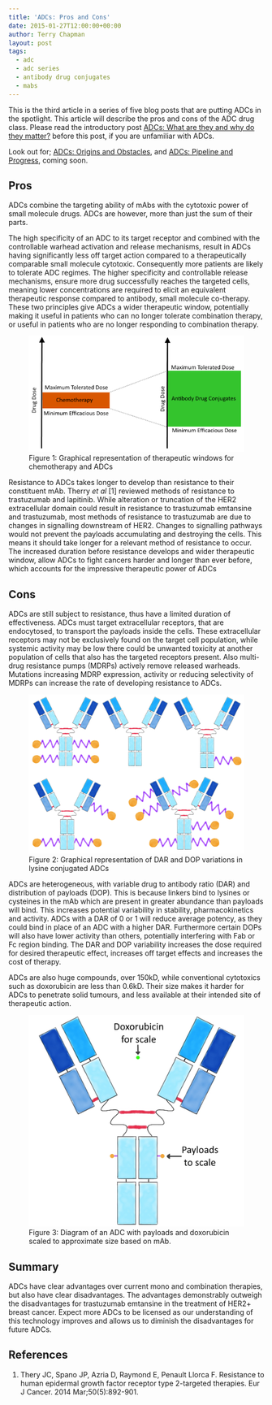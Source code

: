 ```yaml
---
title: 'ADCs: Pros and Cons'
date: 2015-01-27T12:00:00+00:00
author: Terry Chapman
layout: post
tags:
  - adc
  - adc series
  - antibody drug conjugates
  - mabs
---
```


This is the third article in a series of five blog posts that are putting ADCs in the spotlight. This article will describe the pros and cons of the ADC drug class. Please read the introductory post [ADCs: What are they and why do they matter?](/2015/01/20/adcs-what-are-they-and-why-do-they-matter/) before this post, if you are unfamiliar with ADCs.

Look out for; [ADCs: Origins and Obstacles](/2015/01/28/adcs-origins-and-obstacles/), and [ADCs: Pipeline and Progress](/2015/02/03/adcs-pipeline-and-progress/), coming soon.

## Pros

ADCs combine the targeting ability of mAbs with the cytotoxic power of small molecule drugs. ADCs are however, more than just the sum of their parts.

The high specificity of an ADC to its target receptor and combined with the controllable warhead activation and release mechanisms, result in ADCs having significantly less off target action compared to a therapeutically comparable small molecule cytotoxic. Consequently more patients are likely to tolerate ADC regimes. The higher specificity and controllable release mechanisms, ensure more drug successfully reaches the targeted cells, meaning lower concentrations are required to elicit an equivalent therapeutic response compared to antibody, small molecule co-therapy. These two principles give ADCs a wider therapeutic window, potentially making it useful in patients who can no longer tolerate combination therapy, or useful in patients who are no longer responding to combination therapy.

<figure>
    <img src="/images/Theraputic-Window-Annotated-Web.png" alt="Graphical representation of therapeutic windows for chemotherapy and ADCs">
    <figcaption>Figure 1: Graphical representation of therapeutic windows for chemotherapy and ADCs</figcaption>
</figure>

Resistance to ADCs takes longer to develop than resistance to their constituent mAb. Therry _et al_ [1] reviewed methods of resistance to trastuzumab and lapitinib. While alteration or truncation of the HER2 extracellular domain could result in resistance to trastuzumab emtansine and trastuzumab, most methods of resistance to trastuzumab are due to changes in signalling downstream of HER2. Changes to signalling pathways would not prevent the payloads accumulating and destroying the cells. This means it should take longer for a relevant method of resistance to occur. The increased duration before resistance develops and wider therapeutic window, allow ADCs to fight cancers harder and longer than ever before, which accounts for the impressive therapeutic power of ADCs

## Cons

ADCs are still subject to resistance, thus have a limited duration of effectiveness. ADCs must target extracellular receptors, that are endocytosed, to transport the payloads inside the cells. These extracellular receptors may not be exclusively found on the target cell population, while systemic activity may be low there could be unwanted toxicity at another population of cells that also has the targeted receptors present. Also multi-drug resistance pumps (MDRPs) actively remove released warheads. Mutations increasing MDRP expression, activity or reducing selectivity of MDRPs can increase the rate of developing resistance to ADCs.

<figure>
    <img src="/images/DARDOP-WEB.jpg" alt="Graphical representation of DAR and DOP variations in lysine conjugated ADCs">
    <figcaption>Figure 2: Graphical representation of DAR and DOP variations in lysine conjugated ADCs</figcaption>
</figure>

ADCs are heterogeneous, with variable drug to antibody ratio (DAR) and distribution of payloads (DOP). This is because linkers bind to lysines or cysteines in the mAb which are present in greater abundance than payloads will bind. This increases potential variability in stability, pharmacokinetics and activity. ADCs with a DAR of 0 or 1 will reduce average potency, as they could bind in place of an ADC with a higher DAR. Furthermore certain DOPs will also have lower activity than others, potentially interfering with Fab or Fc region binding. The DAR and DOP variability increases the dose required for desired therapeutic effect, increases off target effects and increases the cost of therapy.

ADCs are also huge compounds, over 150kD, while conventional cytotoxics such as doxorubicin are less than 0.6kD. Their size makes it harder for ADCs to penetrate solid tumours, and less available at their intended site of therapeutic action.

<figure>
    <img src="/images/ADC-Diagram-Payloads-to-scale-annotated-Web.jpg" alt="Diagram of an ADC with payloads and doxorubicin scaled to approximate size based on mAb">
    <figcaption>Figure 3: Diagram of an ADC with payloads and doxorubicin scaled to approximate size based on mAb.</figcaption>
</figure>

## Summary­­

ADCs have clear advantages over current mono and combination therapies, but also have clear disadvantages. The advantages demonstrably outweigh the disadvantages for trastuzumab emtansine in the treatment of HER2+ breast cancer. Expect more ADCs to be licensed as our understanding of this technology improves and allows us to diminish the disadvantages for future ADCs.

## References

  1. Thery JC, Spano JP, Azria D, Raymond E, Penault Llorca F. Resistance to human epidermal growth factor receptor type 2-targeted therapies. Eur J Cancer. 2014 Mar;50(5):892-901.